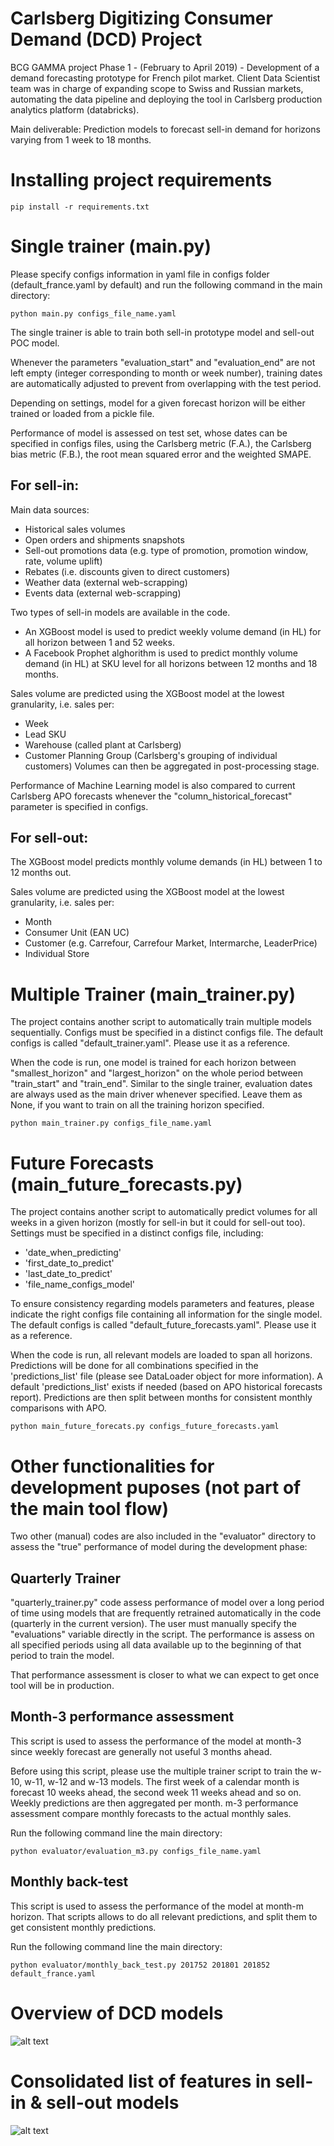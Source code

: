 # Carlsberg Digitizing Consumer Demand (DCD) Project

BCG GAMMA project 
Phase 1 - (February to April 2019) - Development of a demand forecasting prototype for French pilot market. Client Data Scientist
team was in charge of expanding scope to Swiss and Russian markets, automating the data pipeline and deploying the tool in
Carlsberg production analytics platform (databricks).

Main deliverable: Prediction models to forecast sell-in demand for horizons varying from 1 week to 18 months.

# Installing project requirements

`
pip install -r requirements.txt
` 

# Single trainer (main.py)

Please specify configs information in yaml file in configs folder (default_france.yaml by default) and run the following
command in the main directory:

`
python main.py configs_file_name.yaml
`

The single trainer is able to train both sell-in prototype model and sell-out POC model. 

Whenever the parameters "evaluation_start" and "evaluation_end" are not left empty (integer corresponding to month 
or week number), training dates are automatically adjusted to prevent from overlapping with the test period.

Depending on settings, model for a given forecast horizon will be either trained or loaded from a pickle file. 

Performance of model is assessed on test set, whose dates can be specified in configs files, using the Carlsberg
metric (F.A.), the Carlsberg bias metric (F.B.), the root mean squared error and the weighted SMAPE.

## For sell-in:

Main data sources:
- Historical sales volumes 
- Open orders and shipments snapshots
- Sell-out promotions data (e.g. type of promotion, promotion window, rate, volume uplift)
- Rebates (i.e. discounts given to direct customers)
- Weather data (external web-scrapping)
- Events data (external web-scrapping)

Two types of sell-in models are available in the code.
- An XGBoost model is used to predict weekly volume demand (in HL) for all horizon between 1 and 52 weeks.
- A Facebook Prophet alghorithm is used to predict monthly volume demand (in HL) at SKU level for all horizons between 12 months and 18 months.

Sales volume are predicted using the XGBoost model at the lowest granularity, i.e. sales per:
- Week
- Lead SKU
- Warehouse (called plant at Carlsberg)
- Customer Planning Group (Carlsberg's grouping of individual customers)
Volumes can then be aggregated in post-processing stage. 

Performance of Machine Learning model is also compared to current Carlsberg APO forecasts whenever the 
"column_historical_forecast" parameter is specified in configs. 

## For sell-out:

The XGBoost model predicts monthly volume demands (in HL) between 1 to 12 months out. 

Sales volume are predicted using the XGBoost model at the lowest granularity, i.e. sales per:
- Month
- Consumer Unit (EAN UC)
- Customer (e.g. Carrefour, Carrefour Market, Intermarche, LeaderPrice)
- Individual Store 

# Multiple Trainer (main_trainer.py)

The project contains another script to automatically train multiple models sequentially. Configs must be specified in a
distinct configs file. The default configs is called "default_trainer.yaml". Please use it as a reference. 

When the code is run, one model is trained for each horizon between "smallest_horizon" and "largest_horizon" on the 
whole period between "train_start" and "train_end". Similar to the single trainer, evaluation dates are always used as 
the main driver whenever specified. Leave them as None, if you want to train on all the training horizon specified. 

`
python main_trainer.py configs_file_name.yaml
`

# Future Forecasts (main_future_forecasts.py)

The project contains another script to automatically predict volumes for all weeks in a given horizon (mostly for sell-in 
but it could for sell-out too). Settings must be specified in a distinct configs file, including:
- 'date_when_predicting'
- 'first_date_to_predict'
- 'last_date_to_predict'
- 'file_name_configs_model'

To ensure consistency regarding models parameters and features, please indicate the right configs file containing all 
information for the single model. The default configs is called "default_future_forecasts.yaml". Please use it as a reference. 

When the code is run, all relevant models are loaded to span all horizons. Predictions will be done for all combinations
specified in the 'predictions_list' file (please see DataLoader object for more information). A default 'predictions_list'
exists if needed (based on APO historical forecasts report). Predictions are then split between months for consistent 
monthly comparisons with APO. 

`
python main_future_forecats.py configs_future_forecasts.yaml
`

# Other functionalities for development puposes (not part of the main tool flow)

Two other (manual) codes are also included in the "evaluator" directory to assess the "true" performance of model 
during the development phase:

## Quarterly Trainer

"quarterly_trainer.py" code assess performance of model over a long period of time using models that are frequently 
retrained automatically in the code (quarterly in the current version). The user must manually specify 
the "evaluations" variable directly in the script. The performance is assess on all specified periods using all 
data available up to the beginning of that period to train the model. 

That performance assessment is closer to what we can expect to get once tool will be in production. 

## Month-3 performance assessment

This script is used to assess the performance of the model at month-3 since weekly forecast are generally not useful 3 
months ahead. 

Before using this script, please use the multiple trainer script to train the w-10, w-11, w-12 and w-13 models.
The first week of a calendar month is forecast 10 weeks ahead, the second week 11 weeks ahead and so on.
Weekly predictions are then aggregated per month. m-3 performance assessment compare monthly forecasts to the actual 
monthly sales.

Run the following command line the main directory:

`
python evaluator/evaluation_m3.py configs_file_name.yaml
`

## Monthly back-test
This script is used to assess the performance of the model at month-m horizon. 
That scripts allows to do all relevant predictions, and split them to get consistent monthly predictions.

Run the following command line the main directory:

`
python evaluator/monthly_back_test.py 201752 201801 201852 default_france.yaml
`

# Overview of DCD models
![alt text](docs/overview_models.png "Overview models")

# Consolidated list of features in sell-in & sell-out models
![alt text](docs/consolidated_list_of_features.png "List of features")
